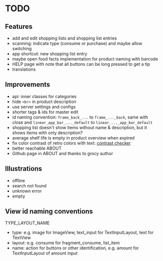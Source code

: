 # TODO

## Features
- add and edit shopping lists and shopping list entries
- scanning: indicate type (consume or purchase) and maybe allow switching
- app shortcut: new shopping list entry
- maybe open food facts implementation for product naming with barcode
- HELP page with note that all buttons can be long pressed to get a tip
- translations

## Improvements
- api: inner classes for categories
- hide `<br>` in product description
- use server settings and configs
- shorter tags & ids for master edit
- id naming convention: `frame_back_...` to `frame_..._back`, same with close and `linear_app_bar_..._default` to `linear_..._app_bar_default`
- shopping list doesn't show items without name & description, but it shows items with only description?
- average shelf life is empty in product overview when expired
- fix color contrast of retro colors with text: [contrast checker](https://webaim.org/resources/contrastchecker/)
- better reachable ABOUT
- Github page in ABOUT and thanks to grocy author

## Illustrations
- offline
- search not found
- unknown error
- empty

## View id naming conventions
TYPE_LAYOUT_NAME
- type: e.g. image for ImageView, text_input for TextInputLayout, text for TextView
- layout: e.g. consume for fragment_consume, list_item
- name: action for buttons or other identification, e.g. amount for TextInputLayout of amount input